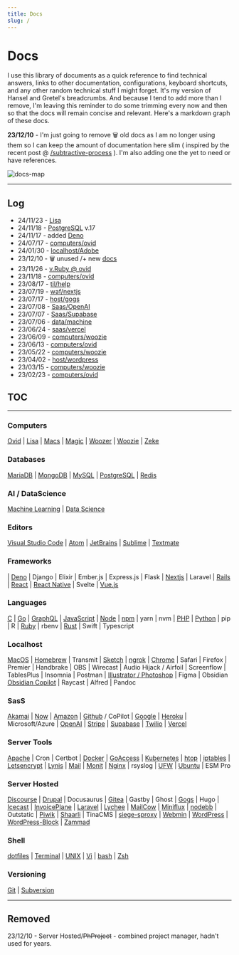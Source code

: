 ```yaml
---
title: Docs
slug: /
---
```


# Docs

I use this library of documents as a quick reference to find technical answers, links to other documentation, configurations, keyboard shortcuts, and any other random technical stuff I might forget.  It's my version of Hansel and Gretel's breadcrumbs.  And because I tend to add more than I remove, I'm leaving this reminder to do some trimming every now and then so that the docs will remain concise and relevant. Here's a markdown graph of these docs.

**23/12/10** - I'm just going to remove 🗑️ old docs as I am no longer using them so I can keep the amount of documentation here slim ( inspired by the recent post @ [/subtractive-process](/posts/subtractive-process) ). I'm also adding one the yet to need or have references.

![docs-map](/img/docs.png)

---

## Log

- 24/11/23 - [Lisa](/docs/computers/lisa.md)
- 24/11/18 - [PostgreSQL](/docs/db/PostgreSQL.md) v.17
- 24/11/17 - added [Deno](/docs/waf/deno)
- 24/07/17 - [computers/ovid](/docs/computers/ovid)
- 24/01/30 - [localhost/Adobe](/docs/localhost/adobe)
- 23/12/10 - 🗑️ unused /+ new [docs](/docs/)
- 23/11/26 - [v.Ruby @ ovid](/docs/computers/ovid)
- 23/11/18 - [computers/ovid](/docs/computers/ovid)
- 23/08/17 - [til/help](/help)
- 23/07/19 - [waf/nextjs](/docs/waf/nextjs)
- 23/07/17 - [host/gogs](/docs/host/Gogs)
- 23/07/08 - [Saas/OpenAI](/docs/saas/openai)
- 23/07/07 - [Saas/Supabase](/docs/saas/supabase)
- 23/07/06 - [data/machine](/docs/data/machine)
- 23/06/24 - [saas/vercel](/docs/saas/vercel)
- 23/06/09 - [computers/woozie](/docs/computers/woozie)
- 23/06/13 - [computers/ovid](/docs/computers/ovid)
- 23/05/22 - [computers/woozie](/docs/computers/woozie)
- 23/04/02 - [host/wordpress](/docs/host/WordPress)
- 23/03/15 - [computers/woozie](/docs/server/iptables)
- 23/02/23 - [computers/ovid](/docs/server/nginx)

## TOC

---

### Computers

[Ovid](computers/ovid)
| [Lisa](computers/lisa)
| [Macs](computers/macs)
| [Magic](computers/magic)
| [Woozer](computers/woozer)
| [Woozie](computers/woozie)
| [Zeke](computers/zeke)

### Databases

[MariaDB](db/MariaDB)
| [MongoDB](db/MongoDB)
| [MySQL](db/MySQL)
| [PostgreSQL](db/PostgreSQL)
| [Redis](db/Redis)

### AI / DataScience

[Machine Learning](data/machine)
| [Data Science](data/)

### Editors

[Visual Studio Code](editors/vs)
| [Atom](editors/atom)
| [JetBrains](editors/jetbrains)
| [Sublime](editors/sublime)
| [Textmate](editors/textmate)


### Frameworks

| [Deno](waf/deno.md)
| Django
| Elixir
| Ember.js
| Express.js
| Flask
| [Nextjs](waf/nextjs)
| Laravel
| [Rails](waf/rails)
| [React](waf/react)
| [React Native](waf/react_native)
| Svelte
| [Vue.js](waf/vue)

### Languages

[C](lang/C)
| [Go](lang/Golang)
| [GraphQL](lang/GraphQL)
| [JavaScript](lang/JavaScript)
| [Node](lang/nodejs)
| [npm](lang/npm)
| yarn
| nvm
| [PHP](lang/PHP)
| [Python](lang/Python)
| pip
| R
| [Ruby](lang/Ruby)
| rbenv
| [Rust](lang/Rust)
| Swift
| Typescript


### Localhost

[MacOS](localhost/macos)
| [Homebrew](localhost/brew)
| Transmit
| [Sketch](localhost/sketch)
| [ngrok](localhost/ngrok)
| [Chrome](localhost/chrome)
| Safari
| Firefox
| Premier
| Handbrake
| OBS
| Wirecast
| Audio Hijack / Airfoil
| Screenflow
| TablesPlus
| Insomnia
| Postman
| [Illustrator / Photoshop](localhost/adobe)
| Figma
| Obsidian [Obsidian Copilot](https://www.obsidiancopilot.com/en/docs/vault-qa)
| Raycast
| Alfred
| Pandoc

### SasS

[Akamai](saas/akamai)
| [Now](saas/vercel)
| [Amazon](saas/aws)
| [Github](saas/github) / CoPilot
| [Google](saas/google)
| [Heroku](saas/heroku)
| Microsoft/Azure
| [OpenAI](saas/openai)
| [Stripe](saas/stripe)
| [Supabase](saas/supabase)
| [Twilio](saas/twilio)
| [Vercel](saas/vercel)

### Server Tools

[Apache](server/apache)
| Cron
| Certbot
| [Docker](server/docker)
| [GoAccess](server/goaccess)
| [Kubernetes](server/kubernetes)
| [htop](server/htop)
| [iptables](server/iptables)
| [Letsencrypt](server/letsencrypt)
| [Lynis](server/lynis)
| [Mail](server/mail)
| [Monit](server/monit)
| [Nginx](server/nginx)
| rsyslog
| [UFW](server/ufw)
| [Ubuntu](server/ubuntu)
| ESM Pro


### Server Hosted

[Discourse](host/Discourse)
| [Drupal](host/Drupal)
| Docusaurus
| [Gitea](host/Gitea)
| Gastby
| Ghost
| [Gogs](host/Gogs)
| Hugo
| [Icecast](host/Icecast)
| [InvoicePlane](host/InvoicePlane)
| [Laravel](host/Laravel)
| [Lychee](host/Lychee)
| [MailCow](host/Mailcow)
| [Miniflux](host/Miniflux)
| [nodebb](host/Nodebb)
| Outstatic
| [Piwik](host/Piwik)
| [Shaarli](host/Shaarli)
| TinaCMS
| [siege-sproxy](host/Siege-sproxy)
| [Webmin](host/Webmin)
| [WordPress](host/WordPress)
| [WordPress-Block](host/WordPress-Block)
| [Zammad](host/Zammad)

### Shell

[dotfiles](shell/dotfiles)
| [Terminal](shell/terminal)
| [UNIX](shell/unix)
| [Vi](shell/vi)
| [bash](shell/bash)
| [Zsh](shell/zsh)



### Versioning

[Git](editors/git)
| [Subversion](editors/subversion)

---

## Removed

23/12/10 - Server Hosted/~~PhProject~~ - combined project manager, hadn't used for years.